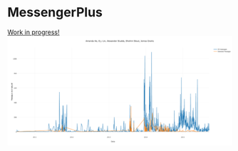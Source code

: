 # MessengerPlus
[Work in progress!](https://plot.ly/~ThinkFlow/426.embed)
![alt tag](https://raw.githubusercontent.com/brandonzeng/MessengerPlus/master/MessengerPlus.png)
